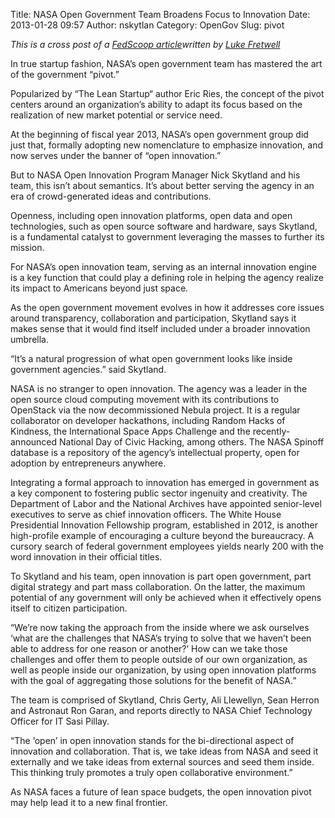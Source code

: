 Title: NASA Open Government Team Broadens Focus to Innovation
Date: 2013-01-28 09:57
Author: nskytlan
Category: OpenGov
Slug: pivot

*This is a cross post of a [FedScoop article][]written by [Luke
Fretwell][]*

In true startup fashion, NASA’s open government team has mastered the
art of the government “pivot.”

Popularized by “The Lean Startup“ author Eric Ries, the concept of the
pivot centers around an organization’s ability to adapt its focus based
on the realization of new market potential or service need.

At the beginning of fiscal year 2013, NASA’s open government group did
just that, formally adopting new nomenclature to emphasize innovation,
and now serves under the banner of “open innovation.”

But to NASA Open Innovation Program Manager Nick Skytland and his team,
this isn’t about semantics. It’s about better serving the agency in an
era of crowd-generated ideas and contributions.

Openness, including open innovation platforms, open data and open
technologies, such as open source software and hardware, says Skytland,
is a fundamental catalyst to government leveraging the masses to further
its mission.

For NASA’s open innovation team, serving as an internal innovation
engine is a key function that could play a defining role in helping the
agency realize its impact to Americans beyond just space.

As the open government movement evolves in how it addresses core issues
around transparency, collaboration and participation, Skytland says it
makes sense that it would find itself included under a broader
innovation umbrella.

“It’s a natural progression of what open government looks like inside
government agencies.” said Skytland.

NASA is no stranger to open innovation. The agency was a leader in the
open source cloud computing movement with its contributions to OpenStack
via the now decommissioned Nebula project. It is a regular collaborator
on developer hackathons, including Random Hacks of Kindness, the
International Space Apps Challenge and the recently-announced National
Day of Civic Hacking, among others. The NASA Spinoff database is a
repository of the agency’s intellectual property, open for adoption by
entrepreneurs anywhere.

Integrating a formal approach to innovation has emerged in government as
a key component to fostering public sector ingenuity and creativity. The
Department of Labor and the National Archives have appointed
senior-level executives to serve as chief innovation officers. The White
House Presidential Innovation Fellowship program, established in 2012,
is another high-profile example of encouraging a culture beyond the
bureaucracy. A cursory search of federal government employees yields
nearly 200 with the word innovation in their official titles.

To Skytland and his team, open innovation is part open government, part
digital strategy and part mass collaboration. On the latter, the maximum
potential of any government will only be achieved when it effectively
opens itself to citizen participation.

“We’re now taking the approach from the inside where we ask ourselves
‘what are the challenges that NASA’s trying to solve that we haven’t
been able to address for one reason or another?’ How can we take those
challenges and offer them to people outside of our own organization, as
well as people inside our organization, by using open innovation
platforms with the goal of aggregating those solutions for the benefit
of NASA.”

The team is comprised of Skytland, Chris Gerty, Ali Llewellyn, Sean
Herron and Astronaut Ron Garan, and reports directly to NASA Chief
Technology Officer for IT Sasi Pillay.

“The ‘open’ in open innovation stands for the bi-directional aspect of
innovation and collaboration. That is, we take ideas from NASA and seed
it externally and we take ideas from external sources and seed them
inside. This thinking truly promotes a truly open collaborative
environment.”

As NASA faces a future of lean space budgets, the open innovation pivot
may help lead it to a new final frontier.

  [FedScoop article]: http://fedscoop.com/nasa-open-government-team-broadens-focus-to-innovation/
  [Luke Fretwell]: http://fedscoop.com/author/luke-fretwell/

